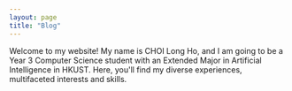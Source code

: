 ```yaml
---
layout: page
title: "Blog"
---
```


Welcome to my website! My name is CHOI Long Ho, and I am going to be a Year 3 Computer Science student with an Extended Major in Artificial Intelligence in HKUST. Here, you'll find my diverse experiences, multifaceted interests and skills. 
